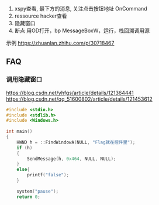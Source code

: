 
1. xspy查看, 最下方的消息, 关注点击按钮地址 OnCommand
2. ressource hacker查看
3. 隐藏窗口 
4. 断点 用OD打开，bp MessageBoxW，运行，栈回溯调用源


示例 https://zhuanlan.zhihu.com/p/30718467
## FAQ

### 调用隐藏窗口
https://blog.csdn.net/yhfgs/article/details/121364441
https://blog.csdn.net/qq_51600802/article/details/121453612
```c
#include <stdio.h>
#include <stdlib.h>
#include <Windows.h>
​
int main()
{
    HWND h = ::FindWindowA(NULL, "Flag就在控件里");
    if (h)
    {
        SendMessage(h, 0x464, NULL, NULL);
    }
    else{
        printf("false");
    }
​
    system("pause");
    return 0;
```